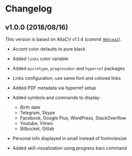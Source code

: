# Changelog

## v1.0.0 (2018/08/16)

This version is based on AltaCV v1.1.4 (commit [`965cea1`](https://github.com/liantze/AltaCV/commit/965cea18932a1792817e89766bfef6e32d6c21be)).

- _Accent_ color defaults to pure black
- Added `links` color variable
- Added `microtype`, `progressbar` and `hyperref` packages
- Links configuration: use same font and colored links
- Added PDF metadata via hyperref setup
- Added symbols and commands to display:

  - Birth date
  - Telegram, Skype
  - Facebook, Google Plus, WordPress, StackOverflow
  - Youtube, Vimeo
  - Bitbucket, Gitlab

- Personal info displayed in small instead of footnotesize
- Added skill visualization using progress bars command
